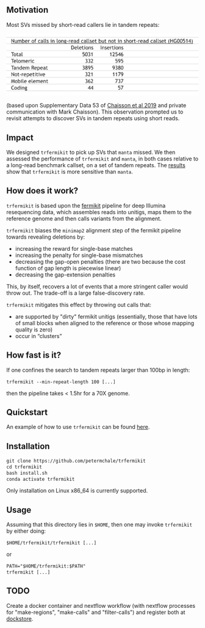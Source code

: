 ## Motivation 

Most SVs missed by short-read callers lie in tandem repeats: 

![](images/most_missing_SVs_lie_in_tandem_repeats.png)

(based upon Supplementary Data 53 of [Chaisson et al 2019](https://pubmed.ncbi.nlm.nih.gov/30992455) and private communication with Mark Chaisson). 
This observation prompted us to revisit attempts to discover SVs in tandem repeats using short reads.

## Impact 

We designed `trfermikit` to pick up SVs that `manta` missed. 
We then assessed the performance of `trfermikit` and `manta`, in both cases relative to a long-read benchmark callset, on a set of tandem repeats. 
The [results](evaluate-calls/evaluate.ipynb) show that `trfermikit` is more sensitive than `manta`. 

## How does it work?

`trfermikit` is based upon the [fermikit](https://pubmed.ncbi.nlm.nih.gov/26220959/) pipeline for deep Illumina resequencing data, which assembles reads into unitigs, maps them to the reference genome and then calls variants from the alignment.

`trfermikit` biases the `minimap2` alignment step of the fermikit pipeline towards revealing deletions
by:

* increasing the reward for single-base matches
* increasing the penalty for single-base mismatches 
* decreasing the gap-open penalties (there are two because the cost function of gap length is piecewise linear)
* decreasing the gap-extension penalties 

This, by itself, recovers a lot of events that a more stringent caller would throw out. 
The trade-off is a large false-discovery rate. 

`trfermikit` mitigates this effect by throwing out calls that:
* are supported by "dirty" fermikit unitigs (essentially, those that have lots of small blocks when aligned to the reference or those whose mapping quality is zero)
* occur in “clusters”

## How fast is it?

If one confines the search to tandem repeats larger than 100bp in length:

```
trfermikit --min-repeat-length 100 [...]
```

then the pipeline takes < 1.5hr for a 70X genome.

## Quickstart

An example of how to use `trfermikit` can be found [here](test-trfermikit.sh). 

## Installation

```
git clone https://github.com/petermchale/trfermikit
cd trfermikit
bash install.sh 
conda activate trfermikit
```
Only installation on Linux x86_64 is currently supported.

## Usage 

Assuming that this directory lies in `$HOME`, then
one may invoke `trfermikit` by either doing:

```
$HOME/trfermikit/trfermikit [...]
```
or
```
PATH="$HOME/trfermikit:$PATH"
trfermikit [...] 
```

## TODO

Create a docker container and nextflow workflow (with nextflow processes for "make-regions", "make-calls" and "filter-calls") and register both at [dockstore](https://dockstore.org/).

